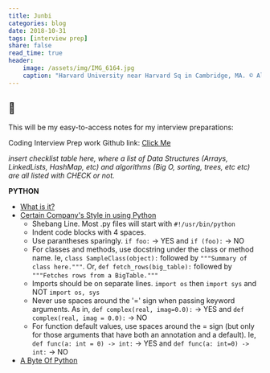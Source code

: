 ```yaml
---
title: Junbi
categories: blog
date: 2018-10-31
tags: [interview prep]
share: false
read_time: true
header:
    image: /assets/img/IMG_6164.jpg
    caption: "Harvard University near Harvard Sq in Cambridge, MA. © Alex Shoop"
---
```

## :snake:

This will be my easy-to-access notes for my interview preparations:

Coding Interview Prep work Github link: [Click Me](https://github.com/akshoop/CodeInterviewPrepRelated)

*insert checklist table here, where a list of Data Structures (Arrays, LinkedLists, HashMap, etc) and algorithms (Big O, sorting, trees, etc etc) are all listed with CHECK or not.*

**PYTHON**
- [What is it?](https://www.python.org/doc/essays/blurb/)
- [Certain Company's Style in using Python](https://github.com/google/styleguide/blob/gh-pages/pyguide.md)
    - Shebang Line. Most .py files will start with `#!/usr/bin/python`
    - Indent code blocks with 4 spaces.
    - Use parantheses sparingly. `if foo:` -> YES and `if (foo):` -> NO
    - For classes and methods, use docstring under the class or method name. Ie, `class SampleClass(object):` followed by `"""Summary of class here."""`. Or, `def fetch_rows(big_table):` followed by `"""Fetches rows from a BigTable."""`
    - Imports should be on separate lines. `import os` then `import sys` and NOT `import os, sys`
    - Never use spaces around the '=' sign when passing keyword arguments. As in, `def complex(real, imag=0.0):` -> YES and `def complex(real, imag = 0.0):` -> NO
    - For function default values, use spaces around the = sign (but only for those arguments that have both an annotation and a default). Ie, `def func(a: int = 0) -> int:` -> YES and `def func(a: int=0) -> int:` -> NO
- [A Byte Of Python](https://python.swaroopch.com/)

